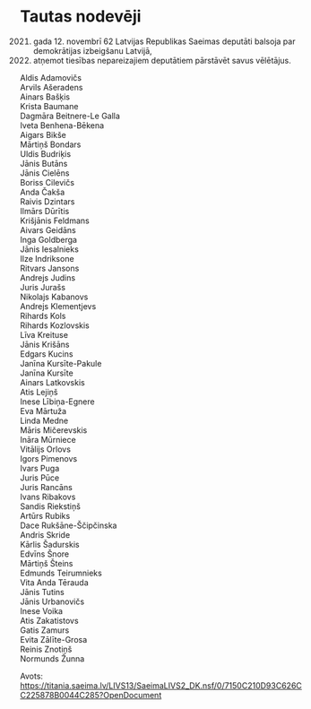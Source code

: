 # Tautas nodevēji
2021. gada 12. novembrī 62 Latvijas Republikas Saeimas deputāti balsoja par demokrātijas izbeigšanu Latvijā, 
2022. atņemot tiesības nepareizajiem deputātiem pārstāvēt savus vēlētājus.

Aldis Adamovičs<br />Arvils Ašeradens<br />Ainars Bašķis<br />Krista Baumane<br />Dagmāra Beitnere-Le Galla<br />Iveta Benhena-Bēkena<br />Aigars Bikše<br />Mārtiņš Bondars<br />Uldis Budriķis<br />Jānis Butāns<br />Jānis Cielēns<br />Boriss Cilevičs<br />Anda Čakša<br />Raivis Dzintars<br />Ilmārs Dūrītis<br />Krišjānis Feldmans<br />Aivars Geidāns<br />Inga Goldberga<br />Jānis Iesalnieks<br />Ilze Indriksone<br />Ritvars Jansons<br />Andrejs Judins<br />Juris Jurašs<br />Nikolajs Kabanovs<br />Andrejs Klementjevs<br />Rihards Kols<br />Rihards Kozlovskis<br />Līva Kreituse<br />Jānis Krišāns<br />Edgars Kucins<br />Janīna Kursīte-Pakule<br />Janīna Kursīte<br />Ainars Latkovskis<br />Atis Lejiņš<br />Inese Lībiņa-Egnere<br />Eva Mārtuža<br />Linda Medne<br />Māris Mičerevskis<br />Ināra Mūrniece<br />Vitālijs Orlovs<br />Igors Pimenovs<br />Ivars Puga<br />Juris Pūce<br />Juris Rancāns<br />Ivans Ribakovs<br />Sandis Riekstiņš<br />Artūrs Rubiks<br />Dace Rukšāne-Ščipčinska<br />Andris Skride<br />Kārlis Šadurskis<br />Edvīns Šnore<br />Mārtiņš Šteins<br />Edmunds Teirumnieks<br />Vita Anda Tērauda<br />Jānis Tutins<br />Jānis Urbanovičs<br />Inese Voika<br />Atis Zakatistovs<br />Gatis Zamurs<br />Evita Zālīte-Grosa<br />Reinis Znotiņš<br />Normunds Žunna


Avots: https://titania.saeima.lv/LIVS13/SaeimaLIVS2_DK.nsf/0/7150C210D93C626CC225878B0044C285?OpenDocument

